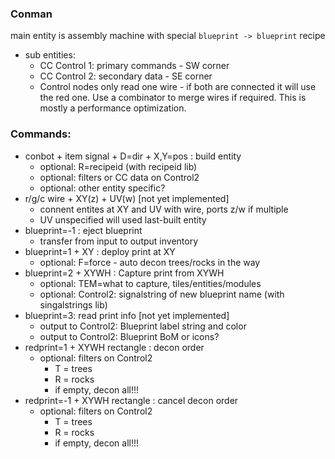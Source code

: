 ### Conman
main entity is assembly machine with special `blueprint -> blueprint` recipe
  * sub entities:
    * CC Control 1: primary commands - SW corner
    * CC Control 2: secondary data - SE corner
    * Control nodes only read one wire - if both are connected it will use the red one. Use a combinator to merge wires if required. This is mostly a performance optimization.

### Commands:
* conbot + item signal + D=dir + X,Y=pos : build entity
  * optional: R=recipeid (with recipeid lib)
  * optional: filters or CC data on Control2
  * optional: other entity specific?
* r/g/c wire + XY(z) + UV(w) [not yet implemented]
  * connent entites at XY and UV with wire, ports z/w if multiple
  * UV unspecified will used last-built entity
* blueprint=-1 : eject blueprint
  * transfer from input to output inventory
* blueprint=1 + XY : deploy print at XY
  * optional: F=force - auto decon trees/rocks in the way
* blueprint=2 + XYWH : Capture print from XYWH
  * optional: TEM=what to capture, tiles/entities/modules
  * optional: Control2: signalstring of new blueprint name (with singalstrings lib)
* blueprint=3: read print info [not yet implemented]
  * output to Control2: Blueprint label string and color
  * output to Control2: Blueprint BoM or icons?
* redprint=1 + XYWH rectangle : decon order
  * optional: filters on Control2
    * T = trees
    * R = rocks
    * if empty, decon all!!!
* redprint=-1 + XYWH rectangle : cancel decon order
  * optional: filters on Control2
    * T = trees
    * R = rocks
    * if empty, decon all!!!

